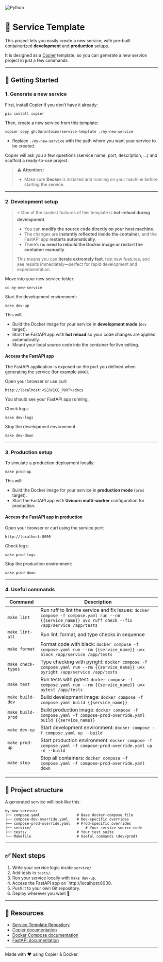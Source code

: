![Python](https://img.shields.io/badge/python-3.13-blue)
# 🧩 Service Template

This project lets you easily create a new service, with pre-built containerized **development** and **production** setups.

It is designed as a [Copier](https://copier.readthedocs.io/) template, so you can generate a new service project in just a few commands.

---

## 🚀 Getting Started

### 1. Generate a new service

First, install Copier if you don’t have it already:

    pip install copier

Then, create a new service from this template:

    copier copy gh:Durantoine/service-template ./my-new-service

- Replace `./my-new-service` with the path where you want your service to be created.

Copier will ask you a few questions (service name, port, description, …) and scaffold a ready-to-use project.

> ⚠️ **Attention :**
>
> - Make sure **Docker** is installed and running on your machine before starting the service.

---

### 2. Development setup

> ⚡ One of the coolest features of this template is **hot-reload during development**.
> 
> - You can **modify the source code directly on your host machine**.  
> - The changes are **instantly reflected inside the container**, and the FastAPI app **restarts automatically**.  
> - There’s **no need to rebuild the Docker image or restart the container manually**.  
> 
> This means you can **iterate extremely fast**, test new features, and see results immediately—perfect for rapid development and experimentation.

Move into your new service folder:

    cd my-new-service

Start the development environment:

    make dev-up

This will:

- Build the Docker image for your service in **development mode** (`dev` target).  
- Start the FastAPI app with **hot reload** so your code changes are applied automatically.  
- Mount your local source code into the container for live editing.  

#### Access the FastAPI app

The FastAPI application is exposed on the port you defined when generating the service (for example `8000`).  

Open your browser or use curl:

    http://localhost:<SERVICE_PORT>/docs

You should see your FastAPI app running.

Check logs:

    make dev-logs

Stop the development environment:

    make dev-down

---

### 3. Production setup

To simulate a production deployment locally:

    make prod-up

This will:

- Build the Docker image for your service in **production mode** (`prod` target).  
- Start the FastAPI app with **Uvicorn multi-worker** configuration for production.  

#### Access the FastAPI app in production

Open your browser or curl using the service port:

    http://localhost:8000

Check logs:

    make prod-logs

Stop the production environment:

    make prod-down

---

### 4. Useful commands

| Command            | Description                                                                                  |
|--------------------|----------------------------------------------------------------------------------------------|
| `make lint`        | Run ruff to lint the service and fix issues: `docker compose -f compose.yaml run --rm {{service_name}} uvx ruff check --fix /app/service /app/tests` |
| `make lint-all`    | Run lint, format, and type checks in sequence                                                |
| `make format`      | Format code with black: `docker compose -f compose.yaml run --rm {{service_name}} uvx black /app/service /app/tests` |
| `make check-types` | Type checking with pyright: `docker compose -f compose.yaml run --rm {{service_name}} uvx pyright /app/service /app/tests` |
| `make test`        | Run tests with pytest: `docker compose -f compose.yaml run --rm {{service_name}} uvx pytest /app/tests` |
| `make build-dev`   | Build development image: `docker compose -f compose.yaml build {{service_name}}`             |
| `make build-prod`  | Build production image: `docker compose -f compose.yaml -f compose-prod-override.yaml build {{service_name}}` |
| `make dev-up`      | Start development environment: `docker compose -f compose.yaml up --build`                  |
| `make prod-up`     | Start production environment: `docker compose -f compose.yaml -f compose-prod-override.yaml up -d --build` |
| `make stop`        | Stop all containers: `docker compose -f compose.yaml -f compose-prod-override.yaml down`    |

---

## 📂 Project structure

A generated service will look like this:

```
my-new-service/
├── compose.yaml                 # Base docker-compose file
├── compose-dev-override.yaml    # Dev-specific overrides
├── compose-prod-override.yaml   # Prod-specific overrides
├── service/                         # Your service source code
├── tests/                       # Your test suite
└── Makefile                     # Useful commands (dev/prod)
```

---

## ✅ Next steps

1. Write your service logic inside `service/`.  
2. Add tests in `tests/`.  
3. Run your service locally with `make dev-up`.  
4. Access the FastAPI app on `http://localhost:8000.  
5. Push it to your own Git repository.  
6. Deploy wherever you want 🚀

---

## 📖 Resources

- [Service Template Repository](https://github.com/Durantoine/service-template)  
- [Copier documentation](https://copier.readthedocs.io/)  
- [Docker Compose documentation](https://docs.docker.com/compose/)  
- [FastAPI documentation](https://fastapi.tiangolo.com/)  

---

Made with ❤️ using Copier & Docker.

